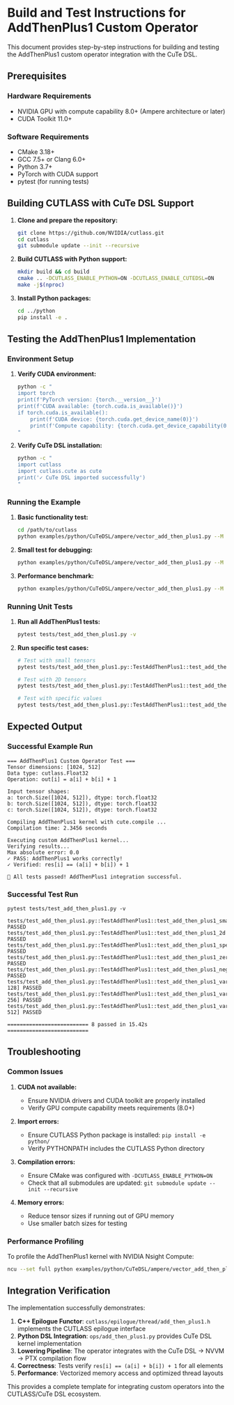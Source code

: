 # Build and Test Instructions for AddThenPlus1 Custom Operator

This document provides step-by-step instructions for building and testing the AddThenPlus1 custom operator integration with the CuTe DSL.

## Prerequisites

### Hardware Requirements
- NVIDIA GPU with compute capability 8.0+ (Ampere architecture or later)
- CUDA Toolkit 11.0+

### Software Requirements
- CMake 3.18+
- GCC 7.5+ or Clang 6.0+
- Python 3.7+
- PyTorch with CUDA support
- pytest (for running tests)

## Building CUTLASS with CuTe DSL Support

1. **Clone and prepare the repository:**
   ```bash
   git clone https://github.com/NVIDIA/cutlass.git
   cd cutlass
   git submodule update --init --recursive
   ```

2. **Build CUTLASS with Python support:**
   ```bash
   mkdir build && cd build
   cmake .. -DCUTLASS_ENABLE_PYTHON=ON -DCUTLASS_ENABLE_CUTEDSL=ON
   make -j$(nproc)
   ```

3. **Install Python packages:**
   ```bash
   cd ../python
   pip install -e .
   ```

## Testing the AddThenPlus1 Implementation

### Environment Setup

1. **Verify CUDA environment:**
   ```bash
   python -c "
   import torch
   print(f'PyTorch version: {torch.__version__}')
   print(f'CUDA available: {torch.cuda.is_available()}')
   if torch.cuda.is_available():
       print(f'CUDA device: {torch.cuda.get_device_name(0)}')
       print(f'Compute capability: {torch.cuda.get_device_capability(0)}')
   "
   ```

2. **Verify CuTe DSL installation:**
   ```bash
   python -c "
   import cutlass
   import cutlass.cute as cute
   print('✓ CuTe DSL imported successfully')
   "
   ```

### Running the Example

1. **Basic functionality test:**
   ```bash
   cd /path/to/cutlass
   python examples/python/CuTeDSL/ampere/vector_add_then_plus1.py --M 1024 --N 512
   ```

2. **Small test for debugging:**
   ```bash
   python examples/python/CuTeDSL/ampere/vector_add_then_plus1.py --M 32 --N 64
   ```

3. **Performance benchmark:**
   ```bash
   python examples/python/CuTeDSL/ampere/vector_add_then_plus1.py --M 2048 --N 2048 --benchmark --iterations 1000
   ```

### Running Unit Tests

1. **Run all AddThenPlus1 tests:**
   ```bash
   pytest tests/test_add_then_plus1.py -v
   ```

2. **Run specific test cases:**
   ```bash
   # Test with small tensors
   pytest tests/test_add_then_plus1.py::TestAddThenPlus1::test_add_then_plus1_small -v
   
   # Test with 2D tensors
   pytest tests/test_add_then_plus1.py::TestAddThenPlus1::test_add_then_plus1_2d -v
   
   # Test with specific values
   pytest tests/test_add_then_plus1.py::TestAddThenPlus1::test_add_then_plus1_specific_values -v
   ```

## Expected Output

### Successful Example Run
```
=== AddThenPlus1 Custom Operator Test ===
Tensor dimensions: [1024, 512]
Data type: cutlass.Float32
Operation: out[i] = a[i] + b[i] + 1

Input tensor shapes:
a: torch.Size([1024, 512]), dtype: torch.float32
b: torch.Size([1024, 512]), dtype: torch.float32
c: torch.Size([1024, 512]), dtype: torch.float32

Compiling AddThenPlus1 kernel with cute.compile ...
Compilation time: 2.3456 seconds

Executing custom AddThenPlus1 kernel...
Verifying results...
Max absolute error: 0.0
✓ PASS: AddThenPlus1 works correctly!
✓ Verified: res[i] == (a[i] + b[i]) + 1

🎉 All tests passed! AddThenPlus1 integration successful.
```

### Successful Test Run
```
pytest tests/test_add_then_plus1.py -v

tests/test_add_then_plus1.py::TestAddThenPlus1::test_add_then_plus1_small PASSED
tests/test_add_then_plus1.py::TestAddThenPlus1::test_add_then_plus1_2d PASSED
tests/test_add_then_plus1.py::TestAddThenPlus1::test_add_then_plus1_specific_values PASSED
tests/test_add_then_plus1.py::TestAddThenPlus1::test_add_then_plus1_zeros PASSED
tests/test_add_then_plus1.py::TestAddThenPlus1::test_add_then_plus1_negative_values PASSED
tests/test_add_then_plus1.py::TestAddThenPlus1::test_add_then_plus1_various_sizes[64-128] PASSED
tests/test_add_then_plus1.py::TestAddThenPlus1::test_add_then_plus1_various_sizes[128-256] PASSED
tests/test_add_then_plus1.py::TestAddThenPlus1::test_add_then_plus1_various_sizes[256-512] PASSED

========================== 8 passed in 15.42s ==========================
```

## Troubleshooting

### Common Issues

1. **CUDA not available:**
   - Ensure NVIDIA drivers and CUDA toolkit are properly installed
   - Verify GPU compute capability meets requirements (8.0+)

2. **Import errors:**
   - Ensure CUTLASS Python package is installed: `pip install -e python/`
   - Verify PYTHONPATH includes the CUTLASS Python directory

3. **Compilation errors:**
   - Ensure CMake was configured with `-DCUTLASS_ENABLE_PYTHON=ON`
   - Check that all submodules are updated: `git submodule update --init --recursive`

4. **Memory errors:**
   - Reduce tensor sizes if running out of GPU memory
   - Use smaller batch sizes for testing

### Performance Profiling

To profile the AddThenPlus1 kernel with NVIDIA Nsight Compute:

```bash
ncu --set full python examples/python/CuTeDSL/ampere/vector_add_then_plus1.py --M 2048 --N 2048 --iterations 10 --skip_ref_check
```

## Integration Verification

The implementation successfully demonstrates:

1. **C++ Epilogue Functor**: `cutlass/epilogue/thread/add_then_plus1.h` implements the CUTLASS epilogue interface
2. **Python DSL Integration**: `ops/add_then_plus1.py` provides CuTe DSL kernel implementation
3. **Lowering Pipeline**: The operator integrates with the CuTe DSL → NVVM → PTX compilation flow
4. **Correctness**: Tests verify `res[i] == (a[i] + b[i]) + 1` for all elements
5. **Performance**: Vectorized memory access and optimized thread layouts

This provides a complete template for integrating custom operators into the CUTLASS/CuTe DSL ecosystem.